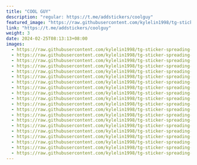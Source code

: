 ```yaml
---
title: "COOL GUY"
description: "regular: https://t.me/addstickers/coolguy"
featured_image: "https://raw.githubusercontent.com/kylelin1998/tg-sticker-spreading-worldwide-images/main/img/fc43bb7c-b3ea-4d3d-8454-f680fbbff121.jpg"
link: "https://t.me/addstickers/coolguy"
weight: 3
date: 2024-02-25T08:13:13+08:00
images:
  - https://raw.githubusercontent.com/kylelin1998/tg-sticker-spreading-worldwide-images/main/img/fc43bb7c-b3ea-4d3d-8454-f680fbbff121.jpg
  - https://raw.githubusercontent.com/kylelin1998/tg-sticker-spreading-worldwide-images/main/img/e697a6f8-a874-4c6c-b05d-fd4a8b24fd74.jpg
  - https://raw.githubusercontent.com/kylelin1998/tg-sticker-spreading-worldwide-images/main/img/19eaf556-a559-4ea7-8f2a-a2bdc58b5366.jpg
  - https://raw.githubusercontent.com/kylelin1998/tg-sticker-spreading-worldwide-images/main/img/c1125537-e719-4fc3-9f0e-aafa58d89999.jpg
  - https://raw.githubusercontent.com/kylelin1998/tg-sticker-spreading-worldwide-images/main/img/2862a204-b4ec-41a7-8261-abdb3cef2afb.jpg
  - https://raw.githubusercontent.com/kylelin1998/tg-sticker-spreading-worldwide-images/main/img/9764fa27-effb-4f8b-b2b1-84fd7fcef0bd.jpg
  - https://raw.githubusercontent.com/kylelin1998/tg-sticker-spreading-worldwide-images/main/img/13e860b0-20db-4aec-9c5b-e0d93ac6247e.jpg
  - https://raw.githubusercontent.com/kylelin1998/tg-sticker-spreading-worldwide-images/main/img/a799cd7f-1553-48a6-a764-de40b776cc7f.jpg
  - https://raw.githubusercontent.com/kylelin1998/tg-sticker-spreading-worldwide-images/main/img/38964841-af1f-45ed-b80e-cd82a15e1e06.jpg
  - https://raw.githubusercontent.com/kylelin1998/tg-sticker-spreading-worldwide-images/main/img/1fd7a2ff-0d31-4b76-9ca0-db419f8a4132.jpg
  - https://raw.githubusercontent.com/kylelin1998/tg-sticker-spreading-worldwide-images/main/img/4cbccbdd-b993-4fcd-ab50-e8cc53e3f17f.jpg
  - https://raw.githubusercontent.com/kylelin1998/tg-sticker-spreading-worldwide-images/main/img/97539694-70ab-4e0e-921b-8fb3f0d1eb67.jpg
  - https://raw.githubusercontent.com/kylelin1998/tg-sticker-spreading-worldwide-images/main/img/dba1c80c-fc06-4d26-92d8-0be55a4a9835.jpg
  - https://raw.githubusercontent.com/kylelin1998/tg-sticker-spreading-worldwide-images/main/img/9a4d085d-aefb-4ff1-9de2-181af306ba2f.jpg
  - https://raw.githubusercontent.com/kylelin1998/tg-sticker-spreading-worldwide-images/main/img/574b1775-3fe6-4dc6-a57b-0549f11626b5.jpg
  - https://raw.githubusercontent.com/kylelin1998/tg-sticker-spreading-worldwide-images/main/img/dbb875ab-e5c7-494e-9257-bdc342b4c626.jpg
  - https://raw.githubusercontent.com/kylelin1998/tg-sticker-spreading-worldwide-images/main/img/d44a3abf-e371-493e-89e7-b39372c52150.jpg
  - https://raw.githubusercontent.com/kylelin1998/tg-sticker-spreading-worldwide-images/main/img/fae8b0e6-e5ad-4811-94be-82abffb38a28.jpg
  - https://raw.githubusercontent.com/kylelin1998/tg-sticker-spreading-worldwide-images/main/img/d34c8a29-cc4d-4f18-8686-fd9d3ab7d75c.jpg
  - https://raw.githubusercontent.com/kylelin1998/tg-sticker-spreading-worldwide-images/main/img/89983273-04cc-42a5-a870-11c7ab4e8509.jpg
---
```

